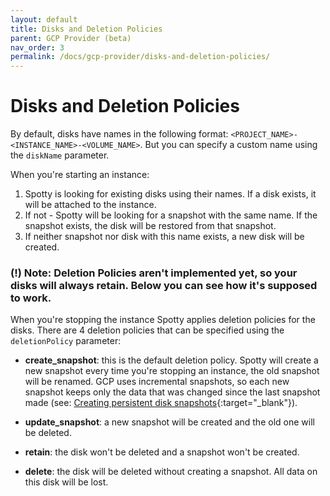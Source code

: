 ```yaml
---
layout: default
title: Disks and Deletion Policies
parent: GCP Provider (beta)
nav_order: 3
permalink: /docs/gcp-provider/disks-and-deletion-policies/
---
```


# Disks and Deletion Policies

By default, disks have names in the following format: `<PROJECT_NAME>-<INSTANCE_NAME>-<VOLUME_NAME>`.
But you can specify a custom name using the `diskName` parameter. 

When you're starting an instance:
1. Spotty is looking for existing disks using their names. If a disk exists, it will be attached to the 
instance.
2. If not - Spotty will be looking for a snapshot with the same name. If the snapshot exists, the disk will be 
restored from that snapshot.
3. If neither snapshot nor disk with this name exists, a new disk will be created. 

### __(!) Note:__ Deletion Policies aren't implemented yet, so your disks will always retain. Below you can see how it's supposed to work.

When you're stopping the instance Spotty applies deletion policies for the disks. There are 4 deletion policies that 
can be specified using the `deletionPolicy` parameter:

- __create_snapshot__: this is the default deletion policy. Spotty will create a new snapshot every time you're 
stopping an instance, the old snapshot will be renamed. GCP uses incremental snapshots, so each new snapshot keeps 
only the data that was changed since the last snapshot made (see: 
[Creating persistent disk snapshots](https://cloud.google.com/compute/docs/disks/create-snapshots){:target="_blank"}).

- __update_snapshot__: a new snapshot will be created and the old one will be deleted.

- __retain__: the disk won't be deleted and a snapshot won't be created.

- __delete__: the disk will be deleted without creating a snapshot. All data on this disk will be lost.
